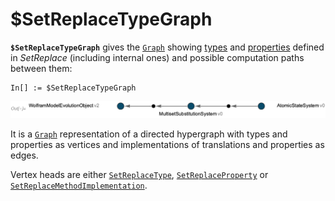 # $SetReplaceTypeGraph

**`$SetReplaceTypeGraph`** gives the [`Graph`](https://reference.wolfram.com/language/ref/Graph.html) showing
[types](/Documentation/Types/README.md) and [properties](/Documentation/Properties/README.md) defined in *SetReplace*
(including internal ones) and possible computation paths between them:

```wl
In[] := $SetReplaceTypeGraph
```

<img src="/Documentation/Images/$SetReplaceTypeGraph.png" width="787.8">

It is a [`Graph`](https://reference.wolfram.com/language/ref/Graph.html) representation of a directed hypergraph with
types and properties as vertices and implementations of translations and properties as edges.

Vertex heads are either [`SetReplaceType`](SetReplaceType.md), [`SetReplaceProperty`](SetReplaceProperty.md) or
[`SetReplaceMethodImplementation`](SetReplaceMethodImplementation.md).
